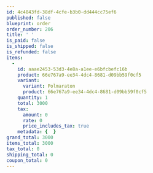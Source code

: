 ```yaml
---
id: 4c4843fd-38df-4cfe-b3b0-dd444cc75ef6
published: false
blueprint: order
order_number: 206
title: ' '
is_paid: false
is_shipped: false
is_refunded: false
items:
  -
    id: aaae2453-53d3-4e8a-a1ee-e6bfcbefc16b
    product: 66e767a9-ee34-4dc4-8681-d09bb59f0cf5
    variant:
      variant: Polmaraton
      product: 66e767a9-ee34-4dc4-8681-d09bb59f0cf5
    quantity: 1
    total: 3000
    tax:
      amount: 0
      rate: 0
      price_includes_tax: true
    metadata: {  }
grand_total: 3000
items_total: 3000
tax_total: 0
shipping_total: 0
coupon_total: 0
---
```

